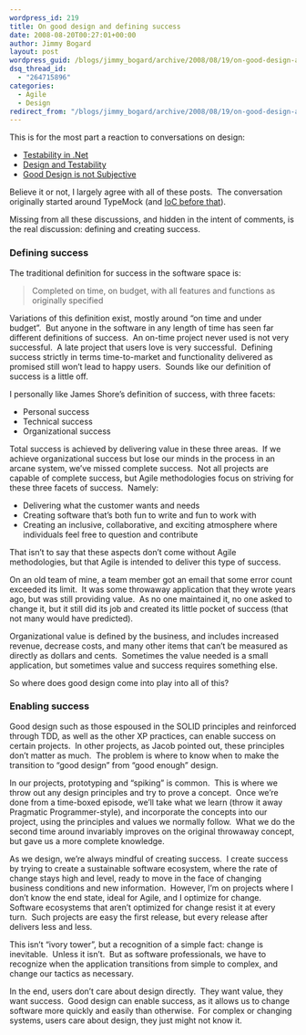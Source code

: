 ```yaml
---
wordpress_id: 219
title: On good design and defining success
date: 2008-08-20T00:27:01+00:00
author: Jimmy Bogard
layout: post
wordpress_guid: /blogs/jimmy_bogard/archive/2008/08/19/on-good-design-and-defining-success.aspx
dsq_thread_id:
  - "264715896"
categories:
  - Agile
  - Design
redirect_from: "/blogs/jimmy_bogard/archive/2008/08/19/on-good-design-and-defining-success.aspx/"
---
```

This is for the most part a reaction to conversations on design:

  * [Testability in .Net](http://theruntime.com/blogs/jacob/archive/2008/08/15/testability-in-.net.aspx)
  * [Design and Testability](https://lostechies.com/blogs/chad_myers/archive/2008/08/16/design-and-testability.aspx)
  * [Good Design is not Subjective](https://lostechies.com/blogs/chad_myers/archive/2008/08/18/good-design-is-not-subjective.aspx)

Believe it or not, I largely agree with all of these posts.&nbsp; The conversation originally started around TypeMock (and [IoC before that](http://jeffreypalermo.com/blog/inversion-of-control-is-not-about-testability/)).

Missing from all these discussions, and hidden in the intent of comments, is the real discussion: defining and creating success.

### Defining success

The traditional definition for success in the software space is:

> Completed on time, on budget, with all features and functions as originally specified

Variations of this definition exist, mostly around &#8220;on time and under budget&#8221;.&nbsp; But anyone in the software in any length of time has seen far different definitions of success.&nbsp; An on-time project never used is not very successful.&nbsp; A late project that users love is very successful.&nbsp; Defining success strictly in terms time-to-market and functionality delivered as promised still won&#8217;t lead to happy users.&nbsp; Sounds like our definition of success is a little off.

I personally like James Shore&#8217;s definition of success, with three facets:

  * Personal success
  * Technical success
  * Organizational success

Total success is achieved by delivering value in these three areas.&nbsp; If we achieve organizational success but lose our minds in the process in an arcane system, we&#8217;ve missed complete success.&nbsp; Not all projects are capable of complete success, but Agile methodologies focus on striving for these three facets of success.&nbsp; Namely:

  * Delivering what the customer wants and needs
  * Creating software that&#8217;s both fun to write and fun to work with
  * Creating an inclusive, collaborative, and exciting atmosphere where individuals feel free to question and contribute

That isn&#8217;t to say that these aspects don&#8217;t come without Agile methodologies, but that Agile is intended to deliver this type of success.

On an old team of mine, a team member got an email that some error count exceeded its limit.&nbsp; It was some throwaway application that they wrote years ago, but was still providing value.&nbsp; As no one maintained it, no one asked to change it, but it still did its job and created its little pocket of success (that not many would have predicted).

Organizational value is defined by the business, and includes increased revenue, decrease costs, and many other items that can&#8217;t be measured as directly as dollars and cents.&nbsp; Sometimes the value needed is a small application, but sometimes value and success requires something else.

So where does good design come into play into all of this?

### Enabling success

Good design such as those espoused in the SOLID principles and reinforced through TDD, as well as the other XP practices, can enable success on certain projects.&nbsp; In other projects, as Jacob pointed out, these principles don&#8217;t matter as much.&nbsp; The problem is where to know when to make the transition to &#8220;good design&#8221; from &#8220;good enough&#8221; design.

In our projects, prototyping and &#8220;spiking&#8221; is common.&nbsp; This is where we throw out any design principles and try to prove a concept.&nbsp; Once we&#8217;re done from a time-boxed episode, we&#8217;ll take what we learn (throw it away Pragmatic Programmer-style), and incorporate the concepts into our project, using the principles and values we normally follow.&nbsp; What we do the second time around invariably improves on the original throwaway concept, but gave us a more complete knowledge.

As we design, we&#8217;re always mindful of creating success.&nbsp; I create success by trying to create a sustainable software ecosystem, where the rate of change stays high and level, ready to move in the face of changing business conditions and new information.&nbsp; However, I&#8217;m on projects where I don&#8217;t know the end state, ideal for Agile, and I optimize for change.&nbsp; Software ecosystems that aren&#8217;t optimized for change resist it at every turn.&nbsp; Such projects are easy the first release, but every release after delivers less and less.

This isn&#8217;t &#8220;ivory tower&#8221;, but a recognition of a simple fact: change is inevitable.&nbsp; Unless it isn&#8217;t.&nbsp; But as software professionals, we have to recognize when the application transitions from simple to complex, and change our tactics as necessary.

In the end, users don&#8217;t care about design directly.&nbsp; They want value, they want success.&nbsp; Good design can enable success, as it allows us to change software more quickly and easily than otherwise.&nbsp; For complex or changing systems, users care about design, they just might not know it.